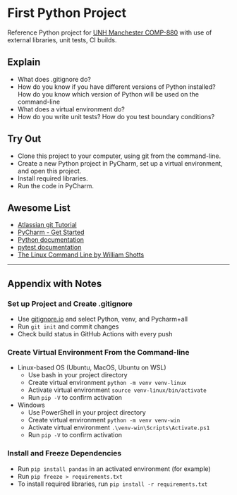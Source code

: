 # First Python Project

Reference Python project for [UNH Manchester COMP-880](https://courses.unh.edu/class/202210/15141) with use of external libraries, unit tests, CI builds.


## Explain

- What does .gitignore do?
- How do you know if you have different versions of Python installed?
  How do you know which version of Python will be used on the command-line
- What does a virtual environment do?
- How do you write unit tests? How do you test boundary conditions?


## Try Out

- Clone this project to your computer, using git from the command-line.
- Create a new Python project in PyCharm, set up a virtual environment, and open this project. 
- Install required libraries.
- Run the code in PyCharm.


## Awesome List

- [Atlassian git Tutorial](https://www.atlassian.com/git/tutorials/what-is-version-control)
- [PyCharm - Get Started](https://www.jetbrains.com/help/pycharm/quick-start-guide.html)
- [Python documentation](https://docs.python.org/3/)
- [pytest documentation](https://docs.pytest.org/en/7.1.x/contents.html)
- [The Linux Command Line by William Shotts](https://linuxcommand.org/lc3_learning_the_shell.php)


-----

## Appendix with Notes

### Set up Project and Create .gitignore
- Use [gitignore.io](https://www.toptal.com/developers/gitignore?templates=python,venv,pycharm+all) and select Python, venv, and Pycharm+all
- Run `git init` and commit changes
- Check build status in GitHub Actions with every push


### Create Virtual Environment From the Command-line

- Linux-based OS (Ubuntu, MacOS, Ubuntu on WSL)
  - Use bash in your project directory
  - Create virtual environment `python -m venv venv-linux`
  - Activate virtual environment `source venv-linux/bin/activate`
  - Run `pip -V` to confirm activation
- Windows
  - Use PowerShell in your project directory
  - Create virtual environment `python -m venv venv-win`
  - Activate virtual environment `.\venv-win\Scripts\Activate.ps1`
  - Run `pip -V` to confirm activation


### Install and Freeze Dependencies

- Run `pip install pandas` in an activated environment (for example)
- Run `pip freeze > requirements.txt`  
- To install required libraries, run `pip install -r requirements.txt`
